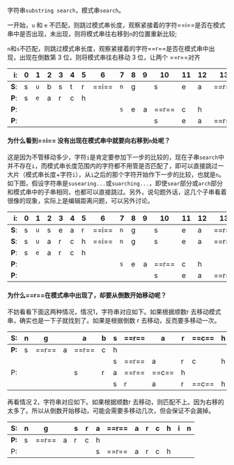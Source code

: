 字符串`substring search`，模式串`search`。

一开始，`u` 和 `e` 不匹配，则跳过模式串长度，观察紧接着的字符==i==是否在模式串中是否出现，未出现，则将模式串往右移到`n`的位置重新比较;

`n`和`s`不匹配，则跳过模式串长度，观察紧接着的字符==r==是否在模式串中出现，出现在倒数第 3 位，则将模式串往右移动 3 位，让两个 ==r==对齐

|     i: | 0    | 1    | 2    | 3    | 4    | 5    | 6     | 7    | 8    |    9 | 10    | 11   | 12   | 13    | 14   | 15   | 16   | 17   | 18   |
| -----: | ---- | ---- | ---- | ---- | ---- | ---- | ----- | ---- | ---- | ---: | ----- | ---- | ---- | ----- | ---- | ---- | ---- | ---- | ---- |
| **S**: | s    | `u`  | b    | s    | t    | r    | ==i== | `n`  | g    |      | s     | e    | a    | ==r== | c    | h    | i    | n    | g    |
| **P**: | s    | `e`  | a    | r    | c    | h    |       |      |      |      |       |      |      |       |      |      |      |      |      |
| **P**: |      |      |      |      |      |      |       | `s`  | e    |    a | ==r== | c    | h    |       |      |      |      |      |      |
| **P**: |      |      |      |      |      |      |       |      |      |      | s     | e    | a    | ==r== | c    | h    |      |      |      |

#### 为什么看到==i== 没有出现在模式串中就要向右移到`n`处呢？

这是因为不管移动多少，字符`i`是肯定要参加下一步的比较的，现在子串`search`中并不存在`i`，而模式串长度范围内的字符都不用管是否匹配了，即可以直接跳过一大片（模式串长度+字符`i`），从`i`之后的那个字符开始作下一步的比较，也就是`n`。如下图，假设字符串是`susearing...`或`suarching...`，即使`sear`部分或`arch`部分 和模式串中的子串相同，也都可以直接跳过。另外，说句题外话，这几个子串看着很像的现象，实际上是编辑距离问题，可以另外讨论。

|     i: | 0    | 1    | 2    | 3    | 4    | 5    | 6     | 7    | 8    |    9 | 10    | 11   | 12   | 13    | 14   | 15   | 16   | 17   | 18   |
| -----: | ---- | ---- | ---- | ---- | ---- | ---- | ----- | ---- | ---- | ---: | ----- | ---- | ---- | ----- | ---- | ---- | ---- | ---- | ---- |
| **S**: | s    | `u`  | s    | e    | a    | r    | ==i== | `n`  | g    |      | s     | e    | a    | ==r== | c    | h    | i    | n    | g    |
| **S**: | s    | `u`  | a    | r    | c    | h    | ==i== | `n`  | g    |      | s     | e    | a    | ==r== | c    | h    | i    | n    |      |
| **P**: | s    | `e`  | a    | r    | c    | h    |       |      |      |      |       |      |      |       |      |      |      |      |      |
| **P**: |      |      |      |      |      |      |       | `s`  | e    |    a | ==r== | c    | h    |       |      |      |      |      |      |
| **P**: |      |      |      |      |      |      |       |      |      |      | s     | e    | a    | ==r== | c    | h    |      |      |      |

#### 为什么==r==在模式串中出现了，却要从倒数开始移动呢？

不妨看看下面这两种情况，情况1，字符串对应如下。如果根据顺数r 去移动模式串，确实也是一下子就找到了。如果是根据倒数 r 去移动，反而要多移动一次。

| **S:** | n    | g     |      | a     | b    | s    | ==r== | a     | r    | ==c== | h    | i    | n    |
| ------ | ---- | ----- | ---- | ----- | ---- | ---- | ----- | ----- | ---- | ----- | ---- | ---- | ---- |
| **P:** | s    | ==r== | a    | ==r== | c    | h    |       |       |      |       |      |      |      |
|        |      |       |      |       |      | s    | ==r== | a     | r    | c     | h    |      |      |
| P:     |      |       |      | s     | r    | a    | ==r== | ==c== | h    |       |      |      |      |
|        |      |       |      |       |      | s    | r     | a     | r    | ==c== | h    |      |      |

再看情况 2，字符串对应如下。如果根据顺数r 去移动，则匹配不上。因为右移的太多了。所以从倒数开始移动，可能会需要多移动几次，但会保证不会漏掉。

| **S:** | n    | g     |      | s    | r    | a    | ==r== | a    | r    | c    | h    | i    | n    |
| ------ | ---- | ----- | ---- | ---- | ---- | ---- | ----- | ---- | ---- | ---- | ---- | ---- | ---- |
| **P:** | s    | ==r== | a    | r    | c    | h    |       |      |      |      |      |      |      |
| P:     |      |       |      |      |      | s    | ==r== | a    | r    | c    | h    |      |      |




